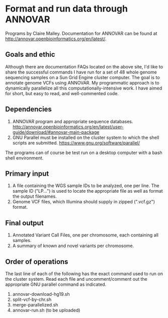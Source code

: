 # Format and run data through ANNOVAR
Programs by Claire Malley. Documentation for ANNOVAR can be found at http://annovar.openbioinformatics.org/en/latest/.

## Goals and ethic
Although there are documentation FAQs located on the above site, I'd like to share the successful commands I have run for a set of 48 whole genome sequencing samples on a Sun Grid Engine cluster computer. The goal is to annotate genome VCFs using ANNOVAR. My programmatic approach is to dynamically parallelize all this computationally-intensive work. I have aimed for short, but easy to read, and well-commented code.

## Dependencies
1. ANNOVAR program and appropriate sequence databases. http://annovar.openbioinformatics.org/en/latest/user-guide/download/#annovar-main-package
2. GNU Parallel must be installed on the cluster system to which the shell scripts are submitted. https://www.gnu.org/software/parallel/

The programs can of course be test run on a desktop computer with a bash shell environment.

## Primary input
1. A file containing the WGS sample IDs to be analyzed, one per line. The sample ID ("LP...") is used to locate the appropriate file as well as format the output filenames.
2. Genome VCF files, which Illumina should supply in zipped (".vcf.gz") format.

## Final output
1. Annotated Variant Call Files, one per chromosome, each containing all samples.
2. A summary of known and novel variants per chromosome.

## Order of operations
The last line of each of the following has the exact command used to run on the cluster system. Read each file and uncomment/comment out the appropriate GNU parallel command as indicated.

1. annovar-download-hg19.sh
2. split-vcf-by-chr.sh
3. merge-parallelized.sh
4. annovar-run.sh (to be uploaded)
